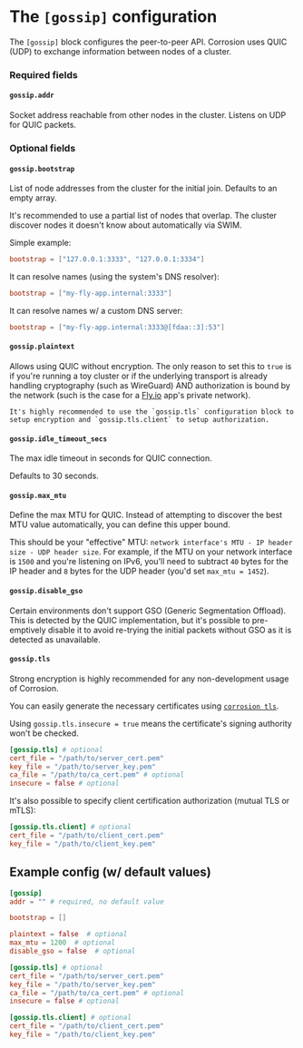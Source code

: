 # The `[gossip]` configuration

The `[gossip]` block configures the peer-to-peer API. Corrosion uses QUIC (UDP) to exchange information between nodes of a cluster.

### Required fields

#### `gossip.addr`

Socket address reachable from other nodes in the cluster. Listens on UDP for QUIC packets.

### Optional fields

#### `gossip.bootstrap`

List of node addresses from the cluster for the initial join. Defaults to an empty array.

It's recommended to use a partial list of nodes that overlap. The cluster discover nodes it doesn't know about automatically via SWIM.

Simple example:

```toml
bootstrap = ["127.0.0.1:3333", "127.0.0.1:3334"]
```

It can resolve names (using the system's DNS resolver):

```toml
bootstrap = ["my-fly-app.internal:3333"]
```

It can resolve names w/ a custom DNS server:

```toml
bootstrap = ["my-fly-app.internal:3333@[fdaa::3]:53"]
```

#### `gossip.plaintext`

Allows using QUIC without encryption. The only reason to set this to `true` is if you're running a toy cluster or if the underlying transport is already handling cryptography (such as WireGuard) AND authorization is bound by the network (such is the case for a [Fly.io](https://fly.io) app's private network).

```admonish warning
It's highly recommended to use the `gossip.tls` configuration block to setup encryption and `gossip.tls.client` to setup authorization.
```

#### `gossip.idle_timeout_secs`

The max idle timeout in seconds for QUIC connection.

Defaults to 30 seconds.

#### `gossip.max_mtu`

Define the max MTU for QUIC. Instead of attempting to discover the best MTU value automatically, you can define this upper bound.

This should be your "effective" MTU: `network interface's MTU - IP header size - UDP header size`. For example, if the MTU on your network interface is `1500` and you're listening on IPv6, you'll need to subtract `40` bytes for the IP header and `8` bytes for the UDP header (you'd set `max_mtu = 1452`).

#### `gossip.disable_gso`

Certain environments don't support GSO (Generic Segmentation Offload). This is detected by the QUIC implementation, but it's possible to pre-emptively disable it to avoid re-trying the initial packets without GSO as it is detected as unavailable.

#### `gossip.tls`

Strong encryption is highly recommended for any non-development usage of Corrosion.

You can easily generate the necessary certificates using [`corrosion tls`](../cli/tls.md).

Using `gossip.tls.insecure = true` means the certificate's signing authority won't be checked.

```toml
[gossip.tls] # optional
cert_file = "/path/to/server_cert.pem"
key_file = "/path/to/server_key.pem"
ca_file = "/path/to/ca_cert.pem" # optional
insecure = false # optional
```

It's also possible to specify client certification authorization (mutual TLS or mTLS):

```toml
[gossip.tls.client] # optional
cert_file = "/path/to/client_cert.pem"
key_file = "/path/to/client_key.pem"
```

## Example config (w/ default values)

```toml
[gossip]
addr = "" # required, no default value

bootstrap = []

plaintext = false  # optional
max_mtu = 1200  # optional
disable_gso = false  # optional

[gossip.tls] # optional
cert_file = "/path/to/server_cert.pem"
key_file = "/path/to/server_key.pem"
ca_file = "/path/to/ca_cert.pem" # optional
insecure = false # optional

[gossip.tls.client] # optional
cert_file = "/path/to/client_cert.pem"
key_file = "/path/to/client_key.pem"
```